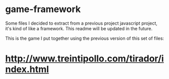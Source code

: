 game-framework
==============

Some files I decided to extract from a previous project javascript project, it's kind of like a framework. This readme will be updated in the future. 

This is the game I put together using the previous version of this set of files:

http://www.treintipollo.com/tirador/index.html
==============
